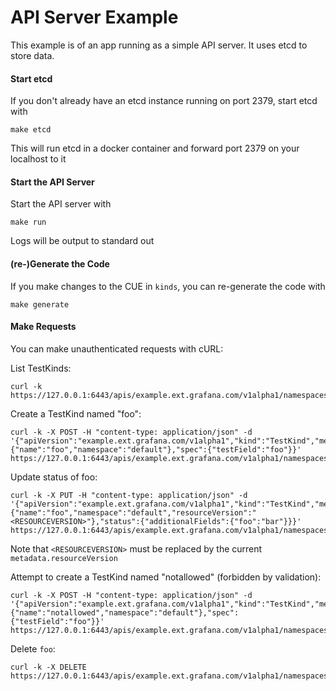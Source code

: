 # API Server Example

This example is of an app running as a simple API server. It uses etcd to store data.

#### Start etcd

If you don't already have an etcd instance running on port 2379, start etcd with
```shell
make etcd
```
This will run etcd in a docker container and forward port 2379 on your localhost to it

#### Start the API Server

Start the API server with
```shell
make run
```
Logs will be output to standard out

#### (re-)Generate the Code

If you make changes to the CUE in `kinds`, you can re-generate the code with 
```shell
make generate
```

#### Make Requests

You can make unauthenticated requests with cURL:

List TestKinds:
```shell
curl -k https://127.0.0.1:6443/apis/example.ext.grafana.com/v1alpha1/namespaces/default/testkinds
```

Create a TestKind named "foo":
```shell
curl -k -X POST -H "content-type: application/json" -d '{"apiVersion":"example.ext.grafana.com/v1alpha1","kind":"TestKind","metadata":{"name":"foo","namespace":"default"},"spec":{"testField":"foo"}}' https://127.0.0.1:6443/apis/example.ext.grafana.com/v1alpha1/namespaces/default/testkinds
```

Update status of foo:
```shell
curl -k -X PUT -H "content-type: application/json" -d '{"apiVersion":"example.ext.grafana.com/v1alpha1","kind":"TestKind","metadata":{"name":"foo","namespace":"default","resourceVersion":"<RESOURCEVERSION>"},"status":{"additionalFields":{"foo":"bar"}}}' https://127.0.0.1:6443/apis/example.ext.grafana.com/v1alpha1/namespaces/default/testkinds/foo/status
```
Note that `<RESOURCEVERSION>` must be replaced by the current `metadata.resourceVersion`

Attempt to create a TestKind named "notallowed" (forbidden by validation):
```shell
curl -k -X POST -H "content-type: application/json" -d '{"apiVersion":"example.ext.grafana.com/v1alpha1","kind":"TestKind","metadata":{"name":"notallowed","namespace":"default"},"spec":{"testField":"foo"}}' https://127.0.0.1:6443/apis/example.ext.grafana.com/v1alpha1/namespaces/default/testkinds
```

Delete `foo`:
```shell
curl -k -X DELETE https://127.0.0.1:6443/apis/example.ext.grafana.com/v1alpha1/namespaces/default/testkinds/foo
```